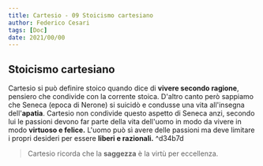 ```yaml
---
title: Cartesio - 09 Stoicismo cartesiano
author: Federico Cesari
tags: [Doc]
date: 2021/00/00
---
```

## Stoicismo cartesiano
Cartesio si può definire stoico quando dice di **vivere secondo ragione**, pensiero che condivide con la corrente stoica.
D'altro canto però sappiamo che Seneca (epoca di Nerone) si suicidò e condusse una vita all'insegna dell'**apatia**. 
Cartesio non condivide questo aspetto di Seneca anzi, secondo lui le passioni devono far parte della vita dell'uomo in modo da vivere in modo **virtuoso e felice.** L'uomo può sì avere delle passioni ma deve limitare i propri desideri per essere **liberi e razionali.** ^d34b7d

>Cartesio ricorda che la **saggezza** è la virtù per eccellenza.
